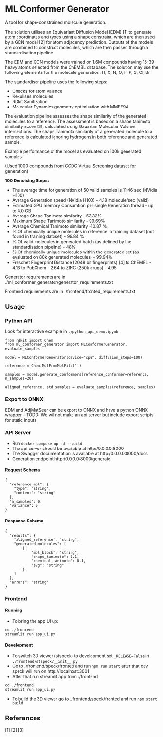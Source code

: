 # ML Conformer Generator

A tool for shape-constrained molecule generation.

The solution utilises an Equivariant Diffusion Model (EDM) [1] to generate atom coordinates and types using a shape constraint,
which are then used by a GCN model [2] for atom adjacency prediction. Outputs of the models are combined to construct
molecules, which are then passed through a standardisation pipeline.

The EDM and GCN models were trained on 1.6M compounds having 15-39 heavy atoms selected from the ChEMBL database.
The solution may use the following elements for the molecule generation: H, C, N, O, F, P, S, Cl, Br

The standardiser pipeline uses the following steps:
- Checks for atom valence
- Kekulises molecules
- RDkit Sanitization
- Molecular Dynamics geometry optimisation with MMFF94

The evaluation pipeline assesses the shape similarity of the generated molecules to a reference. 
The assessment is based on a shape tanimoto similarity score [3], calculated using Gaussian Molecular Volume intersections.
The shape Tanimoto similarity of a generated molecule to a reference is calculated ignoring hydrogens in both reference and generated sample.

Example performance of the model as evaluated on 100k generated samples

(Used 1000 compounds from CCDC Virtual Screening dataset for generation)

**100 Denoising Steps:**

- The average time for generation of 50 valid samples is 11.46 sec (NVidia H100)
- Average Generation speed (NVidia H100) - 4.18 molecule/sec (valid)
- Estimated GPU memory Consumtion per single Generation thread - up to 4.0 GB
- Average Shape Tanimoto similarity - 53.32%
- Maximum Shape Tanimoto similarity - 99.69%
- Average Chemical Tanimoto similarity -10.87 %
- % Of chemically unique molecules in reference to training dataset (not found in training dataset) - 99.84 %
- % Of valid molecules in generated batch (as defined by the standardisation pipeline) - 48%
- % Of chemically unique molecules within the generated set (as evaluated on 80k generated molecules) - 99.94%
- Freschet Fingerprint Distance (2048 bit fingerprints) [4] to ChEMBL - 4.13 to PubChem - 2.64 to ZINC (250k drugs) - 4.95


Generator requirements are in  ./ml_conformer_generator/generator_requirements.txt

Frontend requirements are in ./frontend/fronted_requirements.txt


## Usage

### Python API
Look for interactive example in `./python_api_demo.ipynb`

```
from rdkit import Chem
from ml_conformer_generator import MLConformerGenerator, evaluate_samples

model = MLConformerGenerator(device="cpu", diffusion_steps=100)

reference = Сhem.MolFromMolFile('')

samples = model.generate_conformers(reference_conformer=reference, n_samples=20)
    
aligned_reference, std_samples = evaluate_samples(reference, samples)

```

### Export to ONNX

EDM and AdjMatSeer can be export to ONNX and have a python ONNX wrapper -
TODO: We wil not make an api server but include export scripts for static inputs

### API Server
- Run `docker compose up -d --build`
- The api server should be available at http:/0.0.0.0:8000
- The Swagger documentation is available at http:/0.0.0.0:8000/docs
- Generation endpoint http:/0.0.0.0:8000/generate

#### Request Schema
```
{
  "reference_mol": {
    "type": "string",
    "content": "string"
  },
  "n_samples": 0,
  "variance": 0
}
```
#### Response Schema
```
{
  "results": {
    "aligned_reference": "string",
    "generated_molecules": [
        {
            "mol_block": "string",
            "shape_tanimoto": 0.1,
            "chemical_tanimoto": 0.1,
            "svg": "string"
        }
    ]
  },
  "errors": "string"
}

```

### Frontend 

#### Running
- To bring the app UI up:
```
cd ./frontend
streamlit run app_ui.py
```


#### Development
- To switch 3D viewer (stspeck) to development set `_RELEASE=False` in `./frontend/stspeck/__init__.py`
- Go to ./frontend/speck/fronted and run `npm run start` after that dev speck will run on http://localhost:3001
- After that run streamlit app from ./frontend
```
cd ./frontend
streamlit run app_ui.py
```
- To build the 3D viewer go to ./frontend/speck/fronted and run `npm start build`

## References
[1]
[2]
[3]